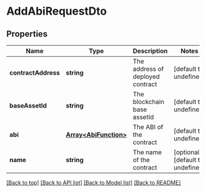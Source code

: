 # AddAbiRequestDto

## Properties

|Name | Type | Description | Notes|
|------------ | ------------- | ------------- | -------------|
|**contractAddress** | **string** | The address of deployed contract | [default to undefined]|
|**baseAssetId** | **string** | The blockchain base assetId | [default to undefined]|
|**abi** | [**Array&lt;AbiFunction&gt;**](AbiFunction.md) | The ABI of the contract | [default to undefined]|
|**name** | **string** | The name of the contract | [optional] [default to undefined]|




[[Back to top]](#) [[Back to API list]](../../README.md#documentation-for-api-endpoints) [[Back to Model list]](../../README.md#documentation-for-models) [[Back to README]](../../README.md)
